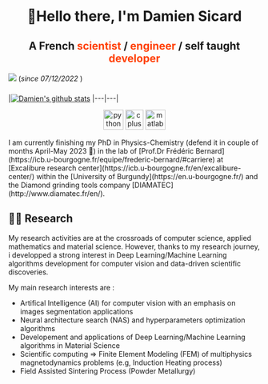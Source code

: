 <!-- # Hello there 👋 -->
<!-- README Header -->
<h1 align="center" id="title">👋Hello there, I'm Damien Sicard</h1>


<h2 align="center" id="presentation"> A French <span style="color:#FF3E00;font-weight:bold">scientist </span> / <span style="color:#FF3E00;font-weight:bold"> engineer </span> / self taught <span style="color:#FF3E00;font-weight:bold"> developer </span> </h2>

![](https://komarev.com/ghpvc/?username=altar31)
(*since 07/12/2022* )


<!-- Programming Languages -->
<h3 align="center" id="languages"></h3>

|[![Damien's github stats](https://github-readme-stats.vercel.app/api?username=altar31&show_icons=true&theme=tokyonight&count_private=true&hide=stars)](https://github.com/anuraghazra/github-readme-stats)
|---|---|

<p align="center">
    <!------>
    <a href="https://www.python.org" target="blank" rel="noreferrer">
    <img src="custom/python.svg" alt="python" width="40" height="40"/></a>
    <!------>
    <a href="https://isocpp.org/" target="blank" rel="noreferrer">
    <img src="https://upload.wikimedia.org/wikipedia/commons/thumb/1/18/ISO_C%2B%2B_Logo.svg/640px-ISO_C%2B%2B_Logo.svg.png" alt="c plus plus" width="36" height="40"/></a>
    <!------>
    <!-- <a href="https://dotnet.microsoft.com/en-us/languages/csharp" target="blank" rel="noreferrer">
    <img src="programming/csharp.svg" alt="csharp" width="40" height="40"/></a> -->
    <!------>
    <a href="https://www.mathworks.com/" target="blank" rel="noreferrer">
    <img src="programming/matlab.png" alt="matlab" width="40" height="40"/></a>
    <!------>
</p>
I am currently finishing my PhD in Physics-Chemistry (defend it in couple of months April-May 2023 🎉) in the lab of  [Prof.Dr Frédéric Bernard](https://icb.u-bourgogne.fr/equipe/frederic-bernard/#carriere) at [Excalibure research center](https://icb.u-bourgogne.fr/en/excalibure-center/) within the [University of Burgundy](https://en.u-bourgogne.fr/) and the Diamond grinding tools company [DIAMATEC](http://www.diamatec.fr/en/).

## 👨‍🔬 Research 
My research activities are at the crossroads of computer science, applied mathematics and material science. However, thanks to my research journey, i developped a strong interest in Deep Learning/Machine Learning algorithms development for computer vision and data-driven scientific discoveries.

<!-- - 👀 I’m interested in ...
- 🌱 I’m currently learning ...
- 💞️ I’m looking to collaborate on ...
- 📫 How to reach me ... -->
My main research interests are :
* Artifical Intelligence (AI) for computer vision  with an emphasis on images segmentation applications
* Neural architecture search (NAS) and hyperparameters optimization algorithms 
* Developement and applications of Deep Learning/Machine Learning algorithms in Material Science
* Scientific computing => Finite Element Modeling (FEM) of multiphysics magnetodynamics problems (e.g, Induction Heating process)
* Field Assisted Sintering Process (Powder Metallurgy)



<!---
altar31/altar31 is a ✨ special ✨ repository because its `README.md` (this file) appears on your GitHub profile.
You can click the Preview link to take a look at your changes.
--->
